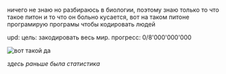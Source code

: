 <!---# Всем привет я супер крутой аниме програмист
-![привет](https://tenor.com/ru/view/wonder-egg-priority-gif-25105368.gif)

-![пон](https://tenor.com/ru/view/rainbow-bar-divider-rainbow-gradient-colorful-gif-17953023.gif)--->

ничего не знаю но разбираюсь в биологии, поэтому знаю только то что такое питон и то что он больно кусается, вот на таком питоне програмирую програмы чтобы кодировать людей

upd: цель: закодировать весь мир. прогресс: 0/8'000'000'000


![вот такой да](https://tenor.com/ru/view/slap-gif-3716760772066626458.gif)

*здесь раньше была статистика*
